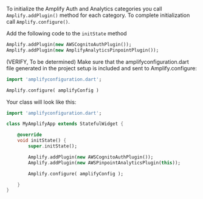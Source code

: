 To initialize the Amplify Auth and Analytics categories you call `Amplify.addPlugin()` method for each category. To complete initialization call `Amplify.configure()`.

Add the following code to the `initState` method 




```dart
Amplify.addPlugin(new AWSCognitoAuthPlugin());
Amplify.addPlugin(new AmplifyAnalyticsPinpointPlugin());
```

(VERIFY, To be determined) Make sure that the amplifyconfiguration.dart file generated in the project setup is included and sent to Amplify.configure: 

```dart 
import 'amplifyconfiguration.dart';

Amplify.configure( amplifyConfig )
```

Your class will look like this:

```dart
import 'amplifyconfiguration.dart';

class MyAmplifyApp extends StatefulWidget {

    @override
    void initState() {
        super.initState(); 

        Amplify.addPlugin(new AWSCognitoAuthPlugin());
        Amplify.addPlugin(new AWSPinpointAnalyticsPlugin(this));

        Amplify.configure( amplifyConfig ); 

    }
}
```